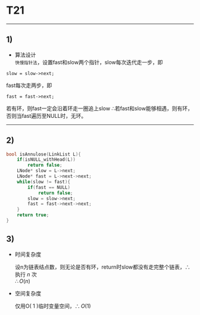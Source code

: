 # T21
***
## 1)
* 算法设计  
`快慢指针法`，设置fast和slow两个指针，slow每次迭代走一步，即
```
slow = slow->next;
```
fast每次走两步，即
```
fast = fast->next;
```
若有环，则fast一定会沿着环走一圈追上slow ${\therefore}$若fast和slow能够相遇，则有环，否则当fast遍历至NULL时，无环。
***
## 2)
```c++
bool isAnnulose(LinkList L){
    if(isNULL_withHead(L))
        return false;
    LNode* slow = L->next;
    LNode* fast = L->next->next;
    while(slow != fast){
        if(fast == NULL)
            return false;
        slow = slow->next;
        fast = fast->next->next;
    }
    return true;
}
```
## 3)
* 时间复杂度  
  
  设n为链表结点数，则无论是否有环，return时slow都没有走完整个链表，${\therefore}$执行 $n$ 次   
  ${\therefore}{O(n)}$  
* 空间复杂度  
  
  仅用O( $1$ )临时变量空间，${\therefore}{O(1)}$